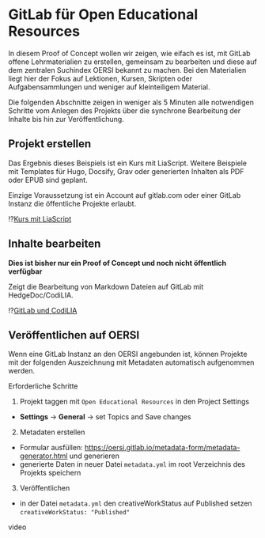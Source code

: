 # GitLab für Open Educational Resources

In diesem Proof of Concept wollen wir zeigen, wie eifach es ist, mit GitLab offene Lehrmaterialien zu erstellen, gemeinsam zu bearbeiten und diese auf dem zentralen Suchindex OERSI bekannt zu machen. Bei den Materialien liegt hier der Fokus auf Lektionen, Kursen, Skripten oder Aufgabensammlungen und weniger auf kleinteiligem Material.

Die folgenden Abschnitte zeigen in weniger als 5 Minuten alle notwendigen Schritte vom Anlegen des Projekts über die synchrone Bearbeitung der Inhalte bis hin zur Veröffentlichung.

## Projekt erstellen

Das Ergebnis dieses Beispiels ist ein Kurs mit LiaScript. Weitere Beispiele mit Templates für Hugo, Docsify, Grav oder generierten Inhalten als PDF oder EPUB sind geplant.

Einzige Voraussetzung ist ein Account auf gitlab.com oder einer GitLab Instanz die öffentliche Projekte erlaubt.

!?[Kurs mit LiaScript](https://gitlab.com/axel-klinger/gitlab-fuer-open-educational-resources/-/raw/main/GitLab-OER-Teil1.mp4)

## Inhalte bearbeiten

**Dies ist bisher nur ein Proof of Concept und noch nicht öffentlich verfügbar**

Zeigt die Bearbeitung von Markdown Dateien auf GitLab mit HedgeDoc/CodiLIA.

!?[GitLab und CodiLIA](https://gitlab.com/axel-klinger/gitlab-fuer-open-educational-resources/-/raw/main/GitLab-OER-Teil2.m4v)

## Veröffentlichen auf OERSI

Wenn eine GitLab Instanz an den OERSI angebunden ist, können Projekte mit der folgenden Auszeichnung mit Metadaten automatisch aufgenommen werden.

Erforderliche Schritte

1. Projekt taggen mit `Open Educational Resources` in den Project Settings
  - **Settings** -> **General** -> set Topics and Save changes
2. Metadaten erstellen
  - Formular ausfüllen: https://oersi.gitlab.io/metadata-form/metadata-generator.html und generieren
  - generierte Daten in neuer Datei `metadata.yml` im root Verzeichnis des Projekts speichern
3. Veröffentlichen
  - in der Datei `metadata.yml` den creativeWorkStatus auf Published setzen `creativeWorkStatus: "Published"`

video
